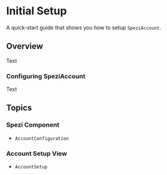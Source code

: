 # Initial Setup

<!--

This source file is part of the Spezi open-source project

SPDX-FileCopyrightText: 2023 Stanford University and the project authors (see CONTRIBUTORS.md)

SPDX-License-Identifier: MIT

-->

A quick-start guide that shows you how to setup `SpeziAccount`.

## Overview

<!--@START_MENU_TOKEN@-->Text<!--@END_MENU_TOKEN@-->

### Configuring SpeziAccount

<!--@START_MENU_TOKEN@-->Text<!--@END_MENU_TOKEN@-->

## Topics

### Spezi Component

- ``AccountConfiguration``

### Account Setup View

- ``AccountSetup``
